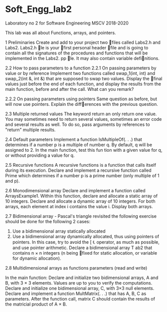 # Soft_Engg_lab2
Laboratory no 2 for Software Engineering MSCV 2018-2020

This lab was all about Functions, arrays, and pointers. 

1 PreliminariesCreate and add to your project two files called Labs2.h and Labs2. Labs2.h le is your first personal header file and is going to contain all the signatures of the procedures and functions that will be implemented in the Labs2.pp le. It may also contain variable definitions. 

2.2 How to pass parameters to a function2.2.1 On passing parameters by value or by referenceImplement two functions called swap_1(int, int) and swap_2(int &, int &) that are supposedto swap two values. Display the final values just before the end of each function, and display the results from the main function, before and after the call. What can you remark?

2.2.2 On passing parameters using pointersSame question as before, but will now use pointers. Explain the differences with the previous question.

2.3 Multiple returned valuesThe keyword return an only return one value. You may sometimes need to return several values, sometimes an error code and several results as well. To do so, pass arguments by references to "return" multiple results. 

2.4 Default parametersImplement a function IsMultipleOf(. . .) that determines if a number p is a multiple of number q. By default, q will be assigned to 2. In the main function, test this funtion with a given value for q, or without providing a value for q.

2.5 Recursive functionsA recursive functions is a function that calls itself during its execution. Declare and implement a recursive function called Prime which determines if a number p is a prime number (only multiple of 1 and p).

2.6 Monodimensional arrayDeclare and implement a function called ArraysExample1. Within this function, declare andallocate a static array of 10 integers. Declare and allocate a dynamic array of 10 integers. For both arrays, each element at index i contains the value i. Display both arrays.

2.7 Bidimensional array - Pascal's triangle 
revisited the following exercise should be done for the following 2 cases:
1. Use a bidimensional array statically allocated2. Use a bidimensional array dynamically allocated, thus using pointers of pointers. In this case, try to avoid the [ ℄ operator, as much as possible, and use pointer arithmetic. Declare a bidimensional array T ab2 that contains n × n integers (n being fixed for static allocation, or variable for dynamic allocation).


2.8 Multidimensional arrays as functions parameters (read and write)
In the main function: Declare and initialize two bidimensional arrays, A and B, with 3 × 3 elements. Values are up to you to verify the computations. Declare and initialize one bidimensional array, C, with 3×3 null elements. Declare and implement a function MultMatrix(. . .) that has A, B, C as parameters.After the function call, matrix C should contain the results of the matricial product of A × B.